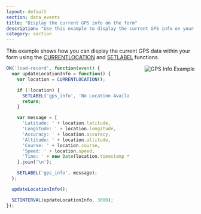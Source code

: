 ```yaml
---
layout: default
section: data_events
title: "Display the current GPS info on the form"
description: "Use this example to display the current GPS info on your form"
category: section
---
```


This example shows how you can display the current GPS data within your form using the [CURRENTLOCATION](/data-events/reference/currentlocation/) and [SETLABEL](/data-events/reference/setlabel/) functions.

<img src="https://cldup.com/U02zq8FPua.gif" alt="GPS Info Example" style="float: right; margin-left: 40px;" />

```js
ON('load-record', function(event) {
  var updateLocationInfo = function() {
    var location = CURRENTLOCATION();

    if (!location) {
      SETLABEL('gps_info', 'No Location Available');
      return;
    }

    var message = [
      'Latitude: ' + location.latitude,
      'Longitude: ' + location.longitude,
      'Accuracy: ' + location.accuracy,
      'Altitude: ' + location.altitude,
      'Course: ' + location.course,
      'Speed: ' + location.speed,
      'Time: ' + new Date(location.timestamp * 1000).toLocaleString()
    ].join('\n');

    SETLABEL('gps_info', message);
  };

  updateLocationInfo();

  SETINTERVAL(updateLocationInfo, 3000);
});
```



